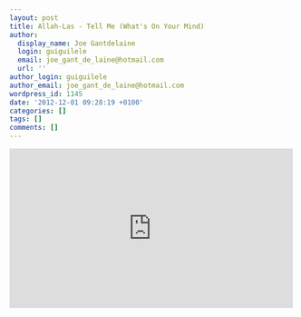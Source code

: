```yaml
---
layout: post
title: Allah-Las - Tell Me (What's On Your Mind)
author:
  display_name: Joe Gantdelaine
  login: guiguilele
  email: joe_gant_de_laine@hotmail.com
  url: ''
author_login: guiguilele
author_email: joe_gant_de_laine@hotmail.com
wordpress_id: 1145
date: '2012-12-01 09:28:19 +0100'
categories: []
tags: []
comments: []
---
```

<iframe width="500" height="281" src="http://www.youtube.com/embed/fiJYecS0vU0" frameborder="0" allowfullscreen></iframe>
